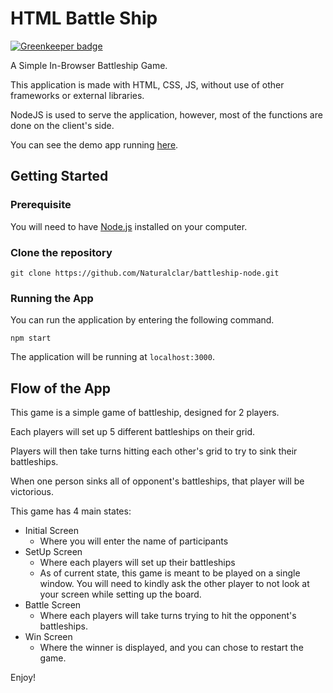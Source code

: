 # HTML Battle Ship

[![Greenkeeper badge](https://badges.greenkeeper.io/Naturalclar/battleship-node.svg)](https://greenkeeper.io/)

A Simple In-Browser Battleship Game.

This application is made with HTML, CSS, JS, without use of other frameworks or external libraries.

NodeJS is used to serve the application, however, most of the functions are done on the client's side.

You can see the demo app running [here](https://nc-simple-battleship.now.sh).

## Getting Started

### Prerequisite

You will need to have [Node.js](https://nodejs.org/) installed on your computer.

### Clone the repository

`git clone https://github.com/Naturalclar/battleship-node.git`

### Running the App

You can run the application by entering the following command.

`npm start`

The application will be running at `localhost:3000`.

## Flow of the App

This game is a simple game of battleship, designed for 2 players.

Each players will set up 5 different battleships on their grid.

Players will then take turns hitting each other's grid to try to sink their battleships.

When one person sinks all of opponent's battleships, that player will be victorious.

This game has 4 main states:

- Initial Screen
  - Where you will enter the name of participants
- SetUp Screen
  - Where each players will set up their battleships
  - As of current state, this game is meant to be played on a single window. You will need to kindly ask the other player to not look at your screen while setting up the board.
- Battle Screen
  - Where each players will take turns trying to hit the opponent's battleships.
- Win Screen
  - Where the winner is displayed, and you can chose to restart the game.

Enjoy!